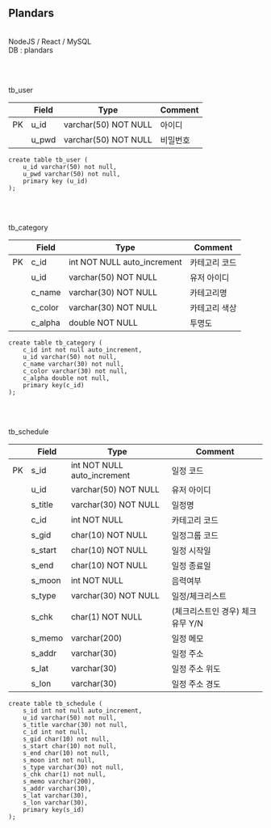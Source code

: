 ## Plandars

<br>
NodeJS / React / MySQL
<br>
DB : plandars

<br><br>

tb_user

||Field|Type|Comment|
|---|---|---|---|
|PK|u_id|varchar(50) NOT NULL|아이디|
||u_pwd|varchar(50) NOT NULL|비밀번호|

```
create table tb_user (
	u_id varchar(50) not null,
	u_pwd varchar(50) not null,
	primary key (u_id)
);
```

<br><br>

tb_category

||Field|Type|Comment|
|---|---|---|---|
|PK|c_id|int NOT NULL auto_increment|카테고리 코드|
||u_id|varchar(50) NOT NULL|유저 아이디|
||c_name|varchar(30) NOT NULL|카테고리명|
||c_color|varchar(30) NOT NULL|카테고리 색상|
||c_alpha|double NOT NULL|투명도|

```
create table tb_category (
	c_id int not null auto_increment,
    u_id varchar(50) not null,
	c_name varchar(30) not null,
	c_color varchar(30) not null,
	c_alpha double not null,
	primary key(c_id)
);
```

<br><br>

tb_schedule

||Field|Type|Comment|
|---|---|---|---|
|PK|s_id|int NOT NULL auto_increment|일정 코드|
||u_id|varchar(50) NOT NULL|유저 아이디|
||s_title|varchar(30) NOT NULL|일정명|
||c_id|int NOT NULL|카테고리 코드|
||s_gid|char(10) NOT NULL|일정그룹 코드|
||s_start|char(10) NOT NULL|일정 시작일|
||s_end|char(10) NOT NULL|일정 종료일|
||s_moon|int NOT NULL|음력여부|
||s_type|varchar(30) NOT NULL|일정/체크리스트|
||s_chk|char(1) NOT NULL|(체크리스트인 경우) 체크유무 Y/N|
||s_memo|varchar(200)|일정 메모|
||s_addr|varchar(30)|일정 주소|
||s_lat|varchar(30)|일정 주소 위도|
||s_lon|varchar(30)|일정 주소 경도|


```
create table tb_schedule (
	s_id int not null auto_increment,
    u_id varchar(50) not null,
	s_title varchar(30) not null,
	c_id int not null,
	s_gid char(10) not null,
	s_start char(10) not null,
	s_end char(10) not null,
	s_moon int not null,
	s_type varchar(30) not null,
	s_chk char(1) not null,
	s_memo varchar(200),
	s_addr varchar(30),
	s_lat varchar(30),
	s_lon varchar(30),
	primary key(s_id)
);
```